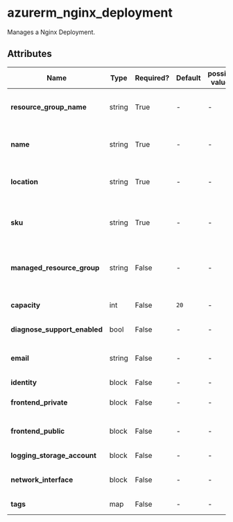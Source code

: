 # azurerm_nginx_deployment

Manages a Nginx Deployment.

## Attributes

| Name | Type | Required? | Default  | possible values | Description |
| ---- | ---- | --------- | -------- | ----------- | ----------- |
| **resource_group_name** | string | True | -  |  -  | The name of the Resource Group where the Nginx Deployment should exist. Changing this forces a new Nginx Deployment to be created. | 
| **name** | string | True | -  |  -  | The name which should be used for this Nginx Deployment. Changing this forces a new Nginx Deployment to be created. | 
| **location** | string | True | -  |  -  | The Azure Region where the Nginx Deployment should exist. Changing this forces a new Nginx Deployment to be created. | 
| **sku** | string | True | -  |  -  | Specify the Name of Nginx deployment SKU. The possible value are `publicpreview_Monthly_gmz7xq9ge3py` and `standard_Monthly`. | 
| **managed_resource_group** | string | False | -  |  -  | Specify the managed resource group to deploy VNet injection related network resources. Changing this forces a new Nginx Deployment to be created. | 
| **capacity** | int | False | `20`  |  -  | Specify the number of NGINX capacity units for this NGINX deployment. Defaults to `20`. | 
| **diagnose_support_enabled** | bool | False | -  |  -  | Should the diagnosis support be enabled? | 
| **email** | string | False | -  |  -  | Specify the preferred support contact email address of the user used for sending alerts and notification. | 
| **identity** | block | False | -  |  -  | An `identity` block. | 
| **frontend_private** | block | False | -  |  -  | One or more `frontend_private` blocks. Changing this forces a new Nginx Deployment to be created. | 
| **frontend_public** | block | False | -  |  -  | A `frontend_public` block. Changing this forces a new Nginx Deployment to be created. | 
| **logging_storage_account** | block | False | -  |  -  | One or more `logging_storage_account` blocks. | 
| **network_interface** | block | False | -  |  -  | One or more `network_interface` blocks. Changing this forces a new Nginx Deployment to be created. | 
| **tags** | map | False | -  |  -  | A mapping of tags which should be assigned to the Nginx Deployment. | 

